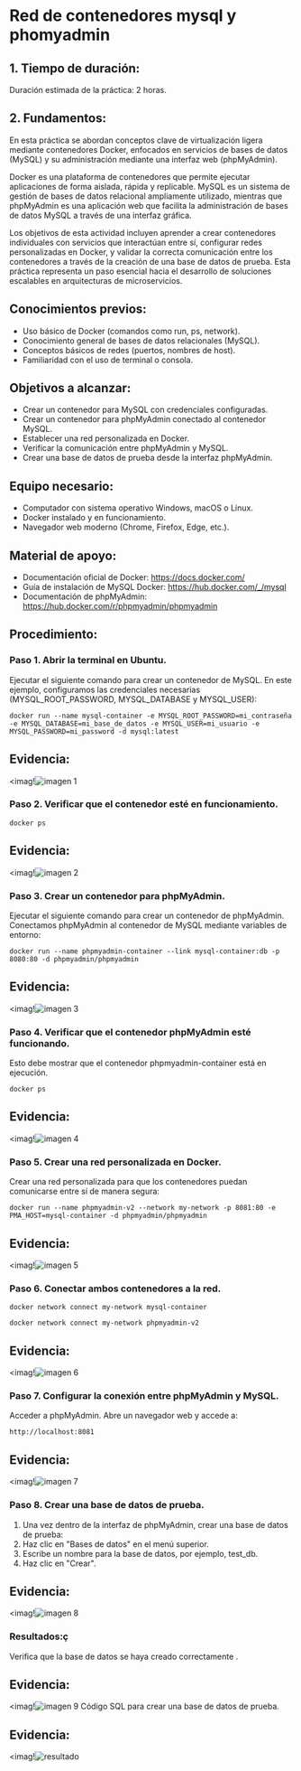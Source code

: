 # Red de contenedores mysql y phomyadmin

## 1. Tiempo de duración:
Duración estimada de la práctica: 2 horas.
## 2. Fundamentos:
En esta práctica se abordan conceptos clave de virtualización ligera mediante contenedores Docker, enfocados en servicios de bases de datos (MySQL) y su administración mediante una interfaz web (phpMyAdmin).

Docker es una plataforma de contenedores que permite ejecutar aplicaciones de forma aislada, rápida y replicable. MySQL es un sistema de gestión de bases de datos relacional ampliamente utilizado, mientras que phpMyAdmin es una aplicación web que facilita la administración de bases de datos MySQL a través de una interfaz gráfica.

Los objetivos de esta actividad incluyen aprender a crear contenedores individuales con servicios que interactúan entre sí, configurar redes personalizadas en Docker, y validar la correcta comunicación entre los contenedores a través de la creación de una base de datos de prueba. Esta práctica representa un paso esencial hacia el desarrollo de soluciones escalables en arquitecturas de microservicios.
## Conocimientos previos:
- Uso básico de Docker (comandos como run, ps, network).
- Conocimiento general de bases de datos relacionales (MySQL).
- Conceptos básicos de redes (puertos, nombres de host).
- Familiaridad con el uso de terminal o consola.
## Objetivos a alcanzar:
- Crear un contenedor para MySQL con credenciales configuradas.
- Crear un contenedor para phpMyAdmin conectado al contenedor MySQL.
- Establecer una red personalizada en Docker.
- Verificar la comunicación entre phpMyAdmin y MySQL.
- Crear una base de datos de prueba desde la interfaz phpMyAdmin.
## Equipo necesario:
- Computador con sistema operativo Windows, macOS o Linux.
- Docker instalado y en funcionamiento.
- Navegador web moderno (Chrome, Firefox, Edge, etc.).
## Material de apoyo:
- Documentación oficial de Docker: https://docs.docker.com/
- Guía de instalación de MySQL Docker: https://hub.docker.com/_/mysql
- Documentación de phpMyAdmin: https://hub.docker.com/r/phpmyadmin/phpmyadmin
## Procedimiento:
### Paso 1. Abrir la terminal en Ubuntu.
Ejecutar el siguiente comando para crear un contenedor de MySQL. En este ejemplo, configuramos las credenciales necesarias (MYSQL_ROOT_PASSWORD, MYSQL_DATABASE y MYSQL_USER):
```
docker run --name mysql-container -e MYSQL_ROOT_PASSWORD=mi_contraseña -e MYSQL_DATABASE=mi_base_de_datos -e MYSQL_USER=mi_usuario -e MYSQL_PASSWORD=mi_password -d mysql:latest
````
## Evidencia:
<imag!![imagen 1](https://github.com/user-attachments/assets/13c0c624-00d1-4ab8-87ee-b752c786d9ef)

### Paso 2. Verificar que el contenedor esté en funcionamiento.
```
docker ps
````
## Evidencia:
<imag!![imagen 2](https://github.com/user-attachments/assets/f37737ff-8e32-4c2e-9fd5-0d1a53545813)

### Paso 3. Crear un contenedor para phpMyAdmin.
Ejecutar el siguiente comando para crear un contenedor de phpMyAdmin. Conectamos phpMyAdmin al contenedor de MySQL mediante variables de entorno:
```
docker run --name phpmyadmin-container --link mysql-container:db -p 8080:80 -d phpmyadmin/phpmyadmin
````
## Evidencia:
<imag!![imagen 3](https://github.com/user-attachments/assets/e43132df-002a-4bbc-871c-d8986f888f80)

### Paso 4. Verificar que el contenedor phpMyAdmin esté funcionando.
Esto debe mostrar que el contenedor phpmyadmin-container está en ejecución.
```
docker ps
````
## Evidencia:
<imag!![imagen 4](https://github.com/user-attachments/assets/ffb1aa13-e266-44cc-b516-e4dee11739f0)

### Paso 5. Crear una red personalizada en Docker.
Crear una red personalizada para que los contenedores puedan comunicarse entre sí de manera segura:
```
docker run --name phpmyadmin-v2 --network my-network -p 8081:80 -e PMA_HOST=mysql-container -d phpmyadmin/phpmyadmin
````
## Evidencia:
<imag!![imagen 5](https://github.com/user-attachments/assets/60e1f263-0e9b-4cc6-bb2d-4d6979e69000)

### Paso 6. Conectar ambos contenedores a la red.
```
docker network connect my-network mysql-container
````
```
docker network connect my-network phpmyadmin-v2
````
## Evidencia:
<imag!![imagen 6](https://github.com/user-attachments/assets/ad77e1c9-a63c-432d-8d3b-aae42a9117ad)

### Paso 7. Configurar la conexión entre phpMyAdmin y MySQL.
Acceder a phpMyAdmin. Abre un navegador web y accede a:
```
http://localhost:8081
````
## Evidencia:
<imag!![imagen 7](https://github.com/user-attachments/assets/8080b19c-c419-4f5b-a64d-1fbf4393e4fd)

### Paso 8. Crear una base de datos de prueba.
1. Una vez dentro de la interfaz de phpMyAdmin, crear una base de datos de prueba:
2. Haz clic en "Bases de datos" en el menú superior.
3. Escribe un nombre para la base de datos, por ejemplo, test_db.
4. Haz clic en "Crear".
## Evidencia:
<imag!![imagen 8](https://github.com/user-attachments/assets/71ce6cf0-ea04-4a40-a278-f2c9b9eba120)

### Resultados:ç
Verifica que la base de datos se haya creado correctamente .
## Evidencia:
<imag!![imagen 9](https://github.com/user-attachments/assets/ab23a250-1214-4fa2-b0d3-585e9e604621)
Código SQL para crear una base de datos de prueba.
## Evidencia:
<imag!![resultado](https://github.com/user-attachments/assets/9b684239-bf95-4471-912a-3ed5f474b798)


